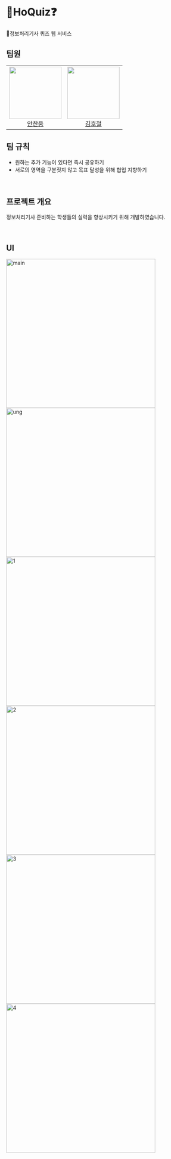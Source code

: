 # 🔎HoQuiz❓
💫정보처리기사 퀴즈 웹 서비스

## 팀원
<table>
  <tr>
    <td height="140px" align="center"> <a href="https://github.com/AnChanUng"> <img src="https://avatars.githubusercontent.com/u/104750924?v=4" width="140px" />
      <br /> 안찬웅</a></td>
    <td height="140px" align="center"> <a href="https://github.com/HoChoRoo"> <img src="https://avatars.githubusercontent.com/u/108720714?v=4" width="140px" />
      <br /> 김호철</a></td>
  </tr>
</table>

## 팀 규칙

- 원하는 추가 기능이 있다면 즉시 공유하기
- 서로의 영역을 구분짓지 않고 목표 달성을 위해 협업 지향하기

<br/>

## 프로젝트 개요
정보처리기사 준비하는 학생들의 실력을 향상시키기 위해 개발하였습니다.

<br/>

## UI
<img src="https://github.com/user-attachments/assets/d90ada49-8283-43f8-afc7-03a7cd318f3f" alt="main" width="400">
<img src="https://github.com/user-attachments/assets/a7f4cc0f-19b6-4832-b8dc-224ebeb4b359" alt="ung" width="400">
<img src="https://github.com/user-attachments/assets/9845deac-ae8f-491f-9079-98af46f1b531" alt="1" width="400">
<img src="https://github.com/user-attachments/assets/db5e029c-8ae9-46cb-937c-adbd4e4e99bc" alt="2" width="400">
<img src="https://github.com/user-attachments/assets/443775e9-1ed4-4c26-8037-b692ee9994b2" alt="3" width="400">
<img src="https://github.com/user-attachments/assets/0a8112ff-2e28-4de4-ae60-468e17e457b6" alt="4" width="400">

<br/>
